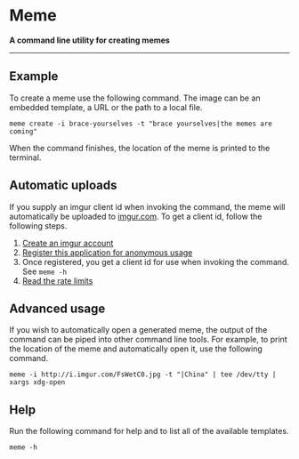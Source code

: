 # Meme
**A command line utility for creating memes**

---

## Example

To create a meme use the following command. The image can be an embedded
template, a URL or the path to a local file.

```
meme create -i brace-yourselves -t "brace yourselves|the memes are coming"
```

When the command finishes, the location of the meme is printed to the terminal.

## Automatic uploads

If you supply an imgur client id when invoking the command, the meme will
automatically be uploaded to [imgur.com](http://imgur.com/). To get a client
id, follow the following steps.

1. [Create an imgur account](https://imgur.com/register)
2. [Register this application for anonymous usage](https://api.imgur.com/oauth2/addclient)
3. Once registered, you get a client id for use when invoking the command. See `meme -h`
4. [Read the rate limits](https://api.imgur.com/#limits)

## Advanced usage

If you wish to automatically open a generated meme, the output of the command
can be piped into other command line tools. For example, to print the location
of the meme and automatically open it, use the following command.

```
meme -i http://i.imgur.com/FsWetC0.jpg -t "|China" | tee /dev/tty | xargs xdg-open
```

## Help

Run the following command for help and to list all of the available templates.

```
meme -h
```
